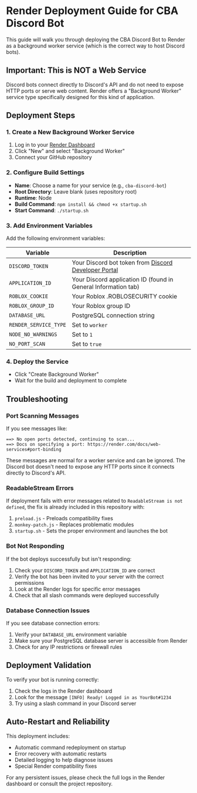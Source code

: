 # Render Deployment Guide for CBA Discord Bot

This guide will walk you through deploying the CBA Discord Bot to Render as a background worker service (which is the correct way to host Discord bots).

## Important: This is NOT a Web Service

Discord bots connect directly to Discord's API and do not need to expose HTTP ports or serve web content. Render offers a "Background Worker" service type specifically designed for this kind of application.

## Deployment Steps

### 1. Create a New Background Worker Service

1. Log in to your [Render Dashboard](https://dashboard.render.com/)
2. Click "New" and select "Background Worker"
3. Connect your GitHub repository

### 2. Configure Build Settings

- **Name**: Choose a name for your service (e.g., `cba-discord-bot`)
- **Root Directory**: Leave blank (uses repository root)
- **Runtime**: Node
- **Build Command**: `npm install && chmod +x startup.sh`
- **Start Command**: `./startup.sh`

### 3. Add Environment Variables

Add the following environment variables:

| Variable | Description |
|----------|-------------|
| `DISCORD_TOKEN` | Your Discord bot token from [Discord Developer Portal](https://discord.com/developers/applications) |
| `APPLICATION_ID` | Your Discord application ID (found in General Information tab) |
| `ROBLOX_COOKIE` | Your Roblox .ROBLOSECURITY cookie |
| `ROBLOX_GROUP_ID` | Your Roblox group ID |
| `DATABASE_URL` | PostgreSQL connection string |
| `RENDER_SERVICE_TYPE` | Set to `worker` |
| `NODE_NO_WARNINGS` | Set to `1` |
| `NO_PORT_SCAN` | Set to `true` |

### 4. Deploy the Service

- Click "Create Background Worker"
- Wait for the build and deployment to complete

## Troubleshooting

### Port Scanning Messages

If you see messages like:
```
==> No open ports detected, continuing to scan...
==> Docs on specifying a port: https://render.com/docs/web-services#port-binding
```

These messages are normal for a worker service and can be ignored. The Discord bot doesn't need to expose any HTTP ports since it connects directly to Discord's API.

### ReadableStream Errors

If deployment fails with error messages related to `ReadableStream is not defined`, the fix is already included in this repository with:

1. `preload.js` - Preloads compatibility fixes
2. `monkey-patch.js` - Replaces problematic modules
3. `startup.sh` - Sets the proper environment and launches the bot

### Bot Not Responding

If the bot deploys successfully but isn't responding:

1. Check your `DISCORD_TOKEN` and `APPLICATION_ID` are correct
2. Verify the bot has been invited to your server with the correct permissions
3. Look at the Render logs for specific error messages
4. Check that all slash commands were deployed successfully

### Database Connection Issues

If you see database connection errors:

1. Verify your `DATABASE_URL` environment variable
2. Make sure your PostgreSQL database server is accessible from Render
3. Check for any IP restrictions or firewall rules

## Deployment Validation

To verify your bot is running correctly:

1. Check the logs in the Render dashboard
2. Look for the message `[INFO] Ready! Logged in as YourBot#1234`
3. Try using a slash command in your Discord server

## Auto-Restart and Reliability

This deployment includes:

- Automatic command redeployment on startup
- Error recovery with automatic restarts
- Detailed logging to help diagnose issues
- Special Render compatibility fixes

For any persistent issues, please check the full logs in the Render dashboard or consult the project repository.